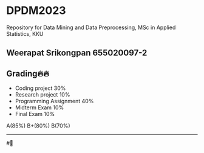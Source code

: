 # DPDM2023
Repository for Data Mining and Data Preprocessing, MSc in Applied Statistics, KKU

## Weerapat Srikongpan 655020097-2

## Grading🔥🔥
- Coding project 30%
- Research project 10%
- Programming Assignment 40%
- Midterm Exam 10%
- Final Exam 10%

A(85%) B+(80%) B(70%)

 -----------------

 #🦖 
